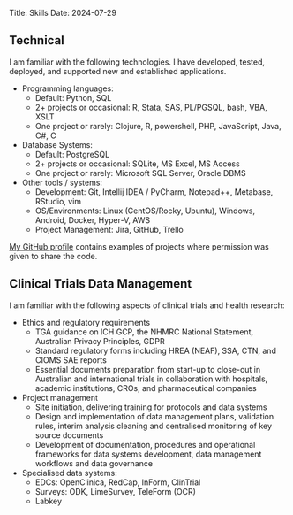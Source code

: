 Title: Skills
Date: 2024-07-29


## Technical

I am familiar with the following technologies. I have developed, tested, deployed, and supported new and established applications.

* Programming languages:
    - Default: Python, SQL
    - 2+ projects or occasional: R, Stata, SAS, PL/PGSQL, bash, VBA, XSLT
    - One project or rarely: Clojure, R, powershell, PHP, JavaScript, Java, C#, C
* Database Systems:
    - Default: PostgreSQL
    - 2+ projects or occasional: SQLite, MS Excel, MS Access
    - One project or rarely: Microsoft SQL Server, Oracle DBMS
* Other tools / systems:
    - Development: Git, Intellij IDEA / PyCharm, Notepad++, Metabase, RStudio, vim
    - OS/Environments: Linux (CentOS/Rocky, Ubuntu), Windows, Android, Docker, Hyper-V, AWS
    - Project Management: Jira, GitHub, Trello

[My GitHub profile](https://github.com/lindsay-stevens/) contains examples of projects where permission was given to share the code.


## Clinical Trials Data Management

I am familiar with the following aspects of clinical trials and health research:

* Ethics and regulatory requirements
    - TGA guidance on ICH GCP, the NHMRC National Statement, Australian Privacy Principles, GDPR
    - Standard regulatory forms including HREA (NEAF), SSA, CTN, and CIOMS SAE reports
    - Essential documents preparation from start-up to close-out in Australian and international trials in collaboration with hospitals, academic institutions, CROs, and pharmaceutical companies
* Project management
    - Site initiation, delivering training for protocols and data systems
    - Design and implementation of data management plans, validation rules, interim analysis cleaning and centralised monitoring of key source documents
    - Development of documentation, procedures and operational frameworks for data systems development, data management workflows and data governance
* Specialised data systems:
    - EDCs: OpenClinica, RedCap, InForm, ClinTrial
    - Surveys: ODK, LimeSurvey, TeleForm (OCR)
    - Labkey
